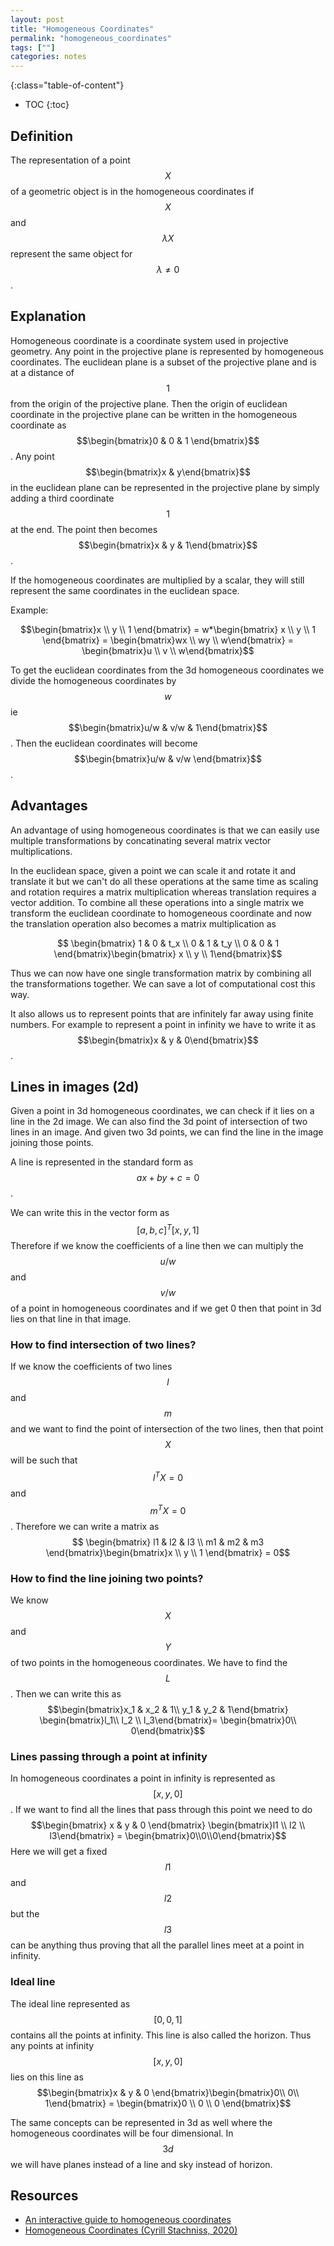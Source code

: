 ```yaml
--- 
layout: post 
title: "Homogeneous Coordinates" 
permalink: "homogeneous_coordinates"
tags: [""] 
categories: notes
---
```


{:class="table-of-content"}
* TOC 
{:toc}

## Definition

The representation of a point $$X$$ of a geometric object is in the homogeneous coordinates if
$$X$$ and $$\lambda X$$ represent the same object for $$\lambda \neq 0$$. 

## Explanation

Homogeneous coordinate is a coordinate system used in projective geometry. Any point in the projective plane is represented by homogeneous coordinates. The euclidean plane is a subset of the projective plane and is at a distance of $$1$$ from the origin of the projective plane. Then the origin of euclidean coordinate in the projective plane can be written in the homogeneous coordinate as $$\begin{bmatrix}0 & 0 & 1 \end{bmatrix}$$. Any point $$\begin{bmatrix}x & y\end{bmatrix}$$ in the euclidean plane can be represented in the projective plane
by simply adding a third coordinate $$1$$ at the end. The point then becomes $$\begin{bmatrix}x & y & 1\end{bmatrix}$$.

If the homogeneous coordinates are multiplied by a scalar, they will still represent the same coordinates in the euclidean space. 

Example:

$$\begin{bmatrix}x \\ y \\ 1 \end{bmatrix} = w*\begin{bmatrix} x \\ y \\ 1 \end{bmatrix} = \begin{bmatrix}wx \\ wy \\ w\end{bmatrix} = \begin{bmatrix}u \\ v \\ w\end{bmatrix}$$


To get the euclidean coordinates from the 3d homogeneous coordinates we divide
the homogeneous coordinates by $$w$$ ie $$\begin{bmatrix}u/w & v/w & 1\end{bmatrix}$$. Then the euclidean
coordinates will become $$\begin{bmatrix}u/w & v/w \end{bmatrix}$$.

## Advantages

An advantage of using homogeneous coordinates is that we can easily use multiple
transformations by concatinating several matrix vector multiplications. 

In the euclidean space, given a point we can scale it and rotate it and
translate it but we can't do all these operations at the same time as scaling
and rotation requires a matrix multiplication whereas translation requires a
vector addition. To combine all these operations into a single matrix we
transform the euclidean coordinate to homogeneous coordinate and now the
translation operation also becomes a matrix multiplication as 

$$ \begin{bmatrix}
1 & 0 & t_x \\
0 & 1 & t_y \\
0 & 0 & 1 \end{bmatrix}\begin{bmatrix} x \\ y \\ 1\end{bmatrix}$$

Thus we can now have one single transformation matrix by combining all the
transformations together. We can save a lot of computational cost this way.

It also allows us to represent points that are infinitely far away using finite
numbers. For example to represent a point in infinity we have to write it as
$$\begin{bmatrix}x & y & 0\end{bmatrix}$$.

## Lines in images (2d)

Given a point in 3d homogeneous coordinates, we can check if it lies on  a line
in the 2d image. We can also find the 3d point of intersection of two lines in 
an image. And given two 3d points, we can find the line in the image joining those points. 

A line is represented in the standard form as $$ax + by + c = 0$$.

We can write this in the vector form as $$ [a, b, c]^T [x, y, 1]$$ Therefore if
we know the coefficients of a line then we can multiply the $$u/w$$ and $$v/w$$ of a
point in homogeneous coordinates and if we get 0 then that point in 3d lies on that
line in that image.

### How to find intersection of two lines?

If we know the coefficients of two lines $$l$$ and $$m$$ and we want to find the
point of intersection of the two lines, then that point $$X$$ will be such that
$$l^TX=0$$ and $$m^TX=0$$. Therefore we can write a matrix as 
$$ \begin{bmatrix} l1 & l2 & l3 \\ 
m1 & m2 & m3 \end{bmatrix}\begin{bmatrix}x \\ y \\ 1 \end{bmatrix} = 0$$

### How to find the line joining two points?
We know $$X$$ and $$Y$$ of two points in the homogeneous coordinates. We have to
find the $$L$$. Then we can write this as $$\begin{bmatrix}x_1 & x_2 & 1\\
y_1 & y_2 & 1\end{bmatrix} \begin{bmatrix}l_1\\ l_2 \\ l_3\end{bmatrix}= 
\begin{bmatrix}0\\ 0\end{bmatrix}$$

### Lines passing through a point at infinity

In homogeneous coordinates a point in infinity is represented as $$[x, y , 0]$$.
If we want to find all the lines that pass through this point we need to do
$$\begin{bmatrix} x & y & 0 \end{bmatrix} \begin{bmatrix}l1 \\ l2 \\
l3\end{bmatrix} = \begin{bmatrix}0\\0\\0\end{bmatrix}$$ Here we will get a fixed
$$l1$$ and $$l2$$ but the $$l3$$ can be anything thus proving that all the
parallel lines meet at a point in infinity.

### Ideal line

The ideal line represented as $$[0, 0, 1]$$ contains all the points at infinity.
This line is also called the horizon. Thus any points at infinity $$[x, y, 0]$$
lies on this line as $$\begin{bmatrix}x & y & 0 \end{bmatrix}\begin{bmatrix}0\\
0\\ 1\end{bmatrix} = \begin{bmatrix}0 \\ 0 \\ 0 \end{bmatrix}$$

The same concepts can be represented in 3d as well where the homogeneous
coordinates will be four dimensional. In $$3d$$ we will have planes instead of a
line and sky instead of horizon.

## Resources

* [An interactive guide to homogeneous coordinates](https://wordsandbuttons.online/interactive_guide_to_homogeneous_coordinates.html)
* [Homogeneous Coordinates (Cyrill Stachniss, 2020)](https://www.youtube.com/watch?v=MQdm0Z_gNcw&t=572s)

